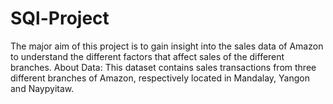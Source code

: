 # SQl-Project
The major aim of this project is to gain insight into the sales data of Amazon to understand the different factors that affect sales of the different branches.  About Data:  This dataset contains sales transactions from three different branches of Amazon, respectively located in Mandalay, Yangon and Naypyitaw. 
